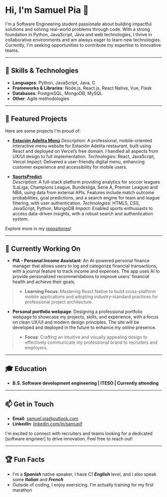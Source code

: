# Hi, I'm Samuel Pia 👋

I'm a Software Engineering student passionate about building impactful solutions and solving real-world problems through code. With a strong foundation in Python, JavaScript, Java and web technologies, I thrive in collaborative environments and am always eager to learn new technologies. Currently, I'm seeking opportunities to contribute my expertise to innovative teams.

---

## 🔧 Skills & Technologies
- **Languages**: Python, JavaScript, Java, C
- **Frameworks & Libraries**: Node.js, React.js, React Native, Vue, Flask
- **Databases**: PostgreSQL, MongoDB, MySQL
- **Other**: Agile methodologies

---

## 🌟 Featured Projects
Here are some projects I'm proud of:

- **[Estación Adelita Menú](https://github.com/FPSamu/estacion-adelita-menu)**
  *Description*: A professional, mobile-oriented interactive menu website for Estación Adelita restaurant, built using React and deployed on Vercel’s free domain. I handled all aspects from UX/UI design to full implementation.
  *Technologies*: React, JavaScript, Vercel
  *Impact*: Delivered a user-friendly digital menu, enhancing customer experience and accessibility for mobile users.

- **[SportsPredict](https://github.com/FPSamu/SportsPredict)**  
  *Description*: A full-stack platform providing analytics for soccer leagues (LaLiga, Champions League, Bundesliga, Serie A, Premier League) and NBA, using data from external APIs. Features include match outcome probabilities, goal predictions, and a search engine for team and league filtering, with user authentication.
  *Technologies*: HTML5, CSS, JavaScript, Python, MongoDB
  *Impact*: Enabled sports enthusiasts to access data-driven insights, with a robust search and authentication system.

Explore more in my [repositories](https://github.com/FPSamu?tab=repositories)!

---

## 🚀 Currently Working On
- **PIA - Personal Income Assistant**: An AI-powered personal finance manager that allows users to log and categorize financial transactions, with a journal feature to track income and expenses. The app uses AI to provide personalized recommendations to improve users' financial health and achieve their goals.
> - **Learning Focus**: Mastering React Native to build cross-platform mobile applications and adopting industry-standard practices for professional project architecture.
- **Personal portfolio webpage**: Designing a professional portfolio webpage to showcase my projects, skills, and experience, with a focus on clean UX/UI and modern design principles. The site will be developed and deployed in the future to enhance my online presence.
> - **Focus**: Crafting an intuitive and visually appealing design to effectively communicate my professional brand to recruiters and employers.

---

## 🎓 Education
- **B.S. Software development engineering | ITESO | Currently attending**  

---

## 📫 Get in Touch
- **Email**: [samuel.pia@outlook.com](mailto:samuel.pia@outlook.com)  
- **LinkedIn**: [linkedin.com/in/samupif](https://www.linkedin.com/in/samupif/)

I'm excited to connect with recruiters and teams looking for a dedicated [software engineer] to drive innovation. Feel free to reach out!

---

## 🏆 Fun Facts
- I'm a ***Spanish*** native speaker, I have C1 ***English*** level, and I also speak some ***Italian*** and ***French***
- Outside of coding, I enjoy exersicing. I'm actually training for my first marathon

